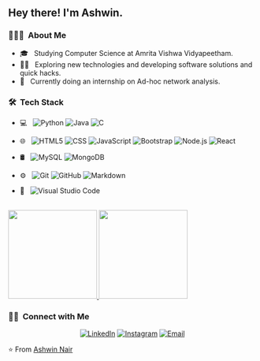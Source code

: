 <h2> Hey there! I'm Ashwin.</h2>

<h3> 👨🏻‍💻 &nbsp;About Me </h3>

- 🎓 &nbsp; Studying Computer Science at Amrita Vishwa Vidyapeetham.
- 👨‍🏫 &nbsp; Exploring new technologies and developing software solutions and quick hacks.
- 💼 &nbsp; Currently doing an internship on Ad-hoc network analysis.

<h3> 🛠 &nbsp;Tech Stack</h3>

- 💻 &nbsp;
  ![Python](https://img.shields.io/badge/-Python-333333?style=flat&logo=python)
  ![Java](https://img.shields.io/badge/-Java-333333?style=flat&logo=Java&logoColor=007396)
  ![C](https://img.shields.io/badge/-C-333333?style=flat&logo=C&logoColor=276DC3)
- 🌐 &nbsp;
  ![HTML5](https://img.shields.io/badge/-HTML5-333333?style=flat&logo=HTML5)
  ![CSS](https://img.shields.io/badge/-CSS-333333?style=flat&logo=CSS3&logoColor=1572B6)
  ![JavaScript](https://img.shields.io/badge/-JavaScript-333333?style=flat&logo=javascript)
  ![Bootstrap](https://img.shields.io/badge/-Bootstrap-333333?style=flat&logo=bootstrap&logoColor=563D7C)
  ![Node.js](https://img.shields.io/badge/-Node.js-333333?style=flat&logo=node.js)
  ![React](https://img.shields.io/badge/-React-333333?style=flat&logo=react)
  
- 🛢 &nbsp;
  ![MySQL](https://img.shields.io/badge/-MySQL-333333?style=flat&logo=mysql)
  ![MongoDB](https://img.shields.io/badge/-MongoDB-333333?style=flat&logo=mongodb)
- ⚙️ &nbsp;
  ![Git](https://img.shields.io/badge/-Git-333333?style=flat&logo=git)
  ![GitHub](https://img.shields.io/badge/-GitHub-333333?style=flat&logo=github)
  ![Markdown](https://img.shields.io/badge/-Markdown-333333?style=flat&logo=markdown)
- 🔧 &nbsp;
  ![Visual Studio Code](https://img.shields.io/badge/-Visual%20Studio%20Code-333333?style=flat&logo=visual-studio-code&logoColor=007ACC)

<br/>

<a href="https://github.com/AshwinNair1044">
  <img height="180em" src="https://github-readme-stats.vercel.app/api?username=AshwinNair1044&theme=buefy&show_icons=true" />
  <img height="180em" src="https://github-readme-stats.vercel.app/api/top-langs/?username=AshwinNair1044&theme=buefy&layout=compact" />
</a>

<br/>

<h3> 🤝🏻 &nbsp;Connect with Me </h3>

<p align="center">
<a href="https://www.linkedin.com/in/ashwinnair2000/"><img alt="LinkedIn" src="https://img.shields.io/badge/LinkedIn-AshwinNair1044-blue?style=flat-square&logo=linkedin"></a>
<a href="https://www.instagram.com/n_ashwin_/"><img alt="Instagram" src="https://img.shields.io/badge/Instagram-n_ashwin_-blue?style=flat-square&logo=instagram"></a>
<a href="mailto:ashwinnair12000@gmail.com"><img alt="Email" src="https://img.shields.io/badge/Email-ashwinnair12000@gmail.com-blue?style=flat-square&logo=gmail"></a>
</p>

⭐️ From [Ashwin Nair](https://github.com/AshwinNair1044)
